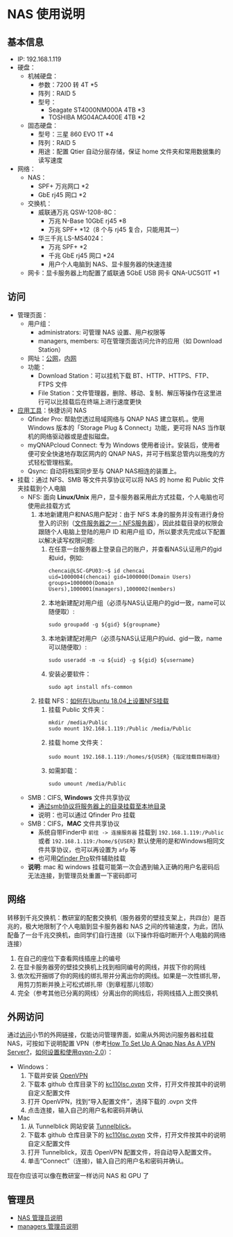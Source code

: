 # NAS 使用说明


## 基本信息

* IP: 192.168.1.119
* 硬盘：
    * 机械硬盘：
        * 参数：7200 转 4T *5
        * 阵列：RAID 5
        * 型号：
            * Seagate ST4000NM000A 4TB *3
            * TOSHIBA MG04ACA400E 4TB *2
    * 固态硬盘：
        * 型号：三星 860 EVO 1T *4
        * 阵列：RAID 5
        * 用途：配置 Qtier 自动分层存储，保证 home 文件夹和常用数据集的读写速度
* 网络：
    * NAS：
        * SPF+ 万兆网口 *2
        * GbE rj45 网口 *2
    * 交换机：
        * 威联通万兆 QSW-1208-8C：
            * 万兆 N-Base 10GbE rj45 *8
            * 万兆 SPF+ *12（8 个与 rj45 复合，只能用其一）
        * 华三千兆 LS-MS4024：
            * 万兆 SPF+ *2
            * 千兆 GbE rj45 网口 *24
            * 用户个人电脑到 NAS、显卡服务器的快速连接
    * 网卡：显卡服务器上均配置了威联通 5GbE USB 网卡 QNA-UC5G1T *1


## 访问

* 管理页面：
    * 用户组：
        * administrators: 可管理 NAS 设置、用户权限等
        * managers, members: 可在管理页面访问允许的应用（如 Download Station）
    * 网址：[公网](https://kc110lsc.myqnapcloud.cn:5001/cgi-bin/)，[内网](https://192.168.1.119:5001/cgi-bin/)
    * 功能：
        * Download Station：可以挂机下载 BT、HTTP、HTTPS、FTP、FTPS 文件
        * File Station：文件管理器，删除、移动、复制、解压等操作在这里进行可以比挂载后在终端上进行速度更快
* [应用工具](https://www.qnap.com/zh-cn/utilities/essentials)：快捷访问 NAS
    * Qfinder Pro: 帮助您透过局域网络与 QNAP NAS 建立联机.。使用Windows 版本的「Storage Plug & Connect」功能，更可将 NAS 当作联机的网络驱动器或是虚拟磁盘。
	* myQNAPcloud Connect: 专为 Windows 使用者设计。安装后，使用者便可安全快速地存取区网内的 QNAP NAS，并可于档案总管内以拖曳的方式轻松管理档案。
    * Qsync: 自动将档案同步至与 QNAP NAS相连的装置上。
* 挂载：通过 NFS、SMB 等文件共享协议可以将 NAS 的 home 和 Public 文件夹挂载到个人电脑
    * NFS: 面向 **Linux/Unix** 用户，显卡服务器采用此方式挂载，个人电脑也可使用此挂载方式
        1. 本地新建用户和NAS用户配对：由于 NFS 本身的服务并没有进行身份登入的识别（[文件服务器之一：NFS服务器](http://cn.linux.vbird.org/linux_server/0330nfs.php)），因此挂载目录的权限会跟随个人电脑上登陆的用户 ID 和用户组 ID，所以要求先完成以下配置以解决读写权限问题: 
            1. 在任意一台服务器上登录自己的账户，并查看NAS认证用户的gid和uid，例如: 
                ```
                chencai@LSC-GPU03:~$ id chencai
                uid=1000004(chencai) gid=1000000(Domain Users) groups=1000000(Domain Users),1000001(managers),1000002(members)
                ```
            1. 本地新建配对用户组（必须与NAS认证用户的gid一致，name可以随便取）:
                ```
                sudo groupadd -g ${gid} ${groupname}
                ``` 
            2. 本地新建配对用户（必须与NAS认证用户的uid、gid一致，name可以随便取）:
                ```
                sudo useradd -m -u ${uid} -g ${gid} ${username}
                ```
            1. 安装必要软件：
                ```
                sudo apt install nfs-common
                ```
        1. 挂载 NFS：[如何在Ubuntu 18.04上设置NFS挂载](https://www.howtoing.com/how-to-set-up-an-nfs-mount-on-ubuntu-18-04)
            1. 挂载 Public 文件夹：
                ```
                mkdir /media/Public
                sudo mount 192.168.1.119:/Public /media/Public
                ```
            1. 挂载 home 文件夹：
                ```
                sudo mount 192.168.1.119:/homes/${USER} {指定挂载目标路径}
                ```
            1. 如需卸载：
                ```
                sudo umount /media/Public
                ```
    * SMB：CIFS, **Windows** 文件共享协议
        * [通过smb协议将服务器上的目录挂载至本地目录](https://www.qiansw.com/through-the-smb-protocol-on-the-server-directory-to-mount-a-local-directory.html)
        * 说明：也可以通过 Qfinder Pro 挂载
    * SMB：CIFS，**MAC** 文件共享协议
        * 系统自带Finder中 `前往 -> 连接服务器` 挂载到 `192.168.1.119:/Public` 或者 `192.168.1.119:/home/${USER}` 默认使用的是和Windows相同文件共享协议，也可以再设置为 `afp` 等
        * 也可用[Qfinder Pro](https://www.qnap.com/zh-cn/how-to/tutorial/article/%E5%B0%86%E5%85%B1%E4%BA%AB%E6%96%87%E4%BB%B6%E5%A4%B9%E6%8C%82%E8%BD%BD%E5%88%B0-mac-%E8%AE%A1%E7%AE%97%E6%9C%BA/)软件辅助挂载
    * **说明**: mac 和 windows 挂载可能第一次会遇到输入正确的用户名密码后无法连接，到管理员处重置一下密码即可


## 网络

转移到千兆交换机：教研室的配套交换机（服务器旁的壁挂支架上，共四台）是百兆的，极大地限制了个人电脑到显卡服务器和 NAS 之间的传输速度，为此，团队配备了一台千兆交换机，由同学们自行连接（以下操作将临时断开个人电脑的网络连接）
1. 在自己的座位下查看网线插座上的编号
1. 在显卡服务器旁的壁挂交换机上找到相同编号的网线，并拔下你的网线
1. 依次松开捆绑了你的网线的绑扎带并分离出你的网线。如果是一次性绑扎带，用剪刀剪断并换上可松式绑扎带（到章程那儿领取）
1. 完全（参考其他已分离的网线）分离出你的网线后，将网线插入上图交换机


## 外网访问

通过[访问](#访问)小节的外网链接，仅能访问管理界面，如需从外网访问服务器和挂载 NAS，可按如下说明配置 VPN（参考[How To Set Up A Qnap Nas As A VPN Server?](http://qnapsupport.net/how-to-set-up-a-qnap-nas-as-a-vpn-server/)，[如何设置和使用qvpn-2.0](https://www.qnap.com.cn/zh-cn/how-to/tutorial/article/如何设置和使用-qvpn-2-0/)）：
* Windows：
    1. 下载并安装 [OpenVPN](https://openvpn.net/community-downloads/)
    1. 下载本 github 仓库目录下的 [kc110lsc.ovpn](kc110lsc.ovpn) 文件，打开文件按其中的说明自定义配置文件
    1. 打开 OpenVPN，找到“导入配置文件”，选择下载的 .ovpn 文件
    1. 点击连接，输入自己的用户名和密码并确认
* Mac
    1. 从 Tunnelblick 网站安装 [Tunnelblick](https://tunnelblick.net/downloads.html)。
    1. 下载本 github 仓库目录下的 [kc110lsc.ovpn](kc110lsc.ovpn) 文件，打开文件按其中的说明自定义配置文件
    1. 打开 Tunnelblick，双击 OpenVPN 配置文件，将自动导入配置文件。
    1. 单击“Connect”（连接)，输入自己的用户名和密码并确认。

现在你应该可以像在教研室一样访问 NAS 和 GPU 了


## 管理员

* [NAS 管理员说明](README_admin.md)
* [managers 管理员说明](README_managers.md)
